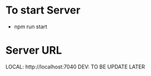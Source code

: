 # To start Server

- npm run start

# Server URL
LOCAL: http://localhost:7040
DEV: TO BE UPDATE LATER